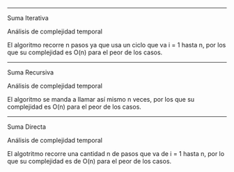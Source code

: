 ----------------------------------------------
Suma Iterativa

Análisis de complejidad temporal

El algoritmo recorre n pasos ya que usa un ciclo que va i = 1 hasta n, por los que su complejidad es O(n) para el peor de los casos.

----------------------------------------------
Suma Recursiva

Análisis de complejidad temporal

El algoritmo se manda a llamar así mismo n veces, por los que su complejidad es O(n) para el peor de los casos.

----------------------------------------------
Suma Directa

Análisis de complejidad temporal

El algotritmo recorre una cantidad n de pasos que va de i = 1 hasta n, por lo que su complejidad es de O(n) para el peor de los casos.
